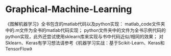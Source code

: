 # Graphical-Machine-Learning
《图解机器学习》全书包含的matlab代码以及python实现：
matlab_code文件夹中的.m文件为全书的matlab代码实现；
python文件夹中的文件为全书示例代码的python实现，此外还尝试使用sklearn库来实现与书中代码近似/相同的效果；
对Sklearn、Keras有学习想法请参考《机器学习实战：基于Scikit-Learn、Keras和TensorFlow》
